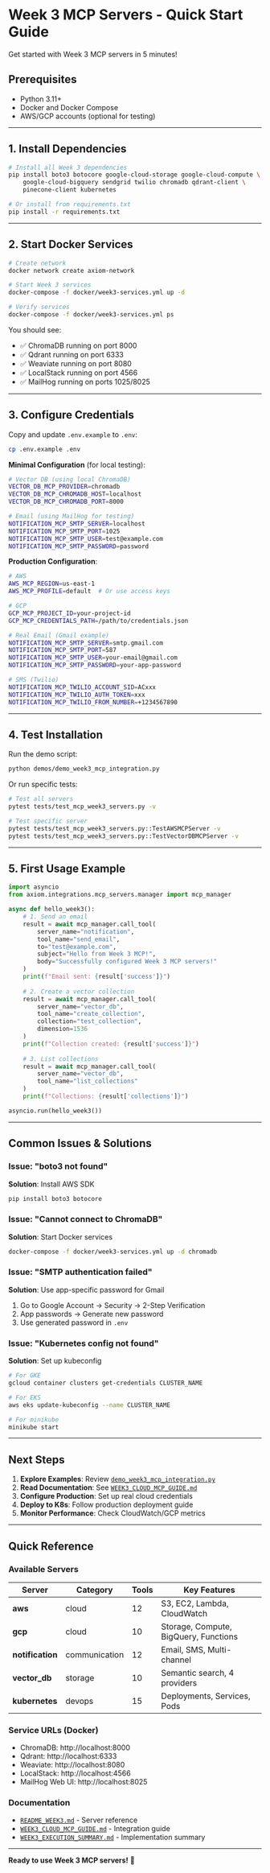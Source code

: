 # Week 3 MCP Servers - Quick Start Guide

Get started with Week 3 MCP servers in 5 minutes!

## Prerequisites

- Python 3.11+
- Docker and Docker Compose
- AWS/GCP accounts (optional for testing)

---

## 1. Install Dependencies

```bash
# Install all Week 3 dependencies
pip install boto3 botocore google-cloud-storage google-cloud-compute \
    google-cloud-bigquery sendgrid twilio chromadb qdrant-client \
    pinecone-client kubernetes

# Or install from requirements.txt
pip install -r requirements.txt
```

---

## 2. Start Docker Services

```bash
# Create network
docker network create axiom-network

# Start Week 3 services
docker-compose -f docker/week3-services.yml up -d

# Verify services
docker-compose -f docker/week3-services.yml ps
```

You should see:
- ✅ ChromaDB running on port 8000
- ✅ Qdrant running on port 6333
- ✅ Weaviate running on port 8080
- ✅ LocalStack running on port 4566
- ✅ MailHog running on ports 1025/8025

---

## 3. Configure Credentials

Copy and update `.env.example` to `.env`:

```bash
cp .env.example .env
```

**Minimal Configuration** (for local testing):

```bash
# Vector DB (using local ChromaDB)
VECTOR_DB_MCP_PROVIDER=chromadb
VECTOR_DB_MCP_CHROMADB_HOST=localhost
VECTOR_DB_MCP_CHROMADB_PORT=8000

# Email (using MailHog for testing)
NOTIFICATION_MCP_SMTP_SERVER=localhost
NOTIFICATION_MCP_SMTP_PORT=1025
NOTIFICATION_MCP_SMTP_USER=test@example.com
NOTIFICATION_MCP_SMTP_PASSWORD=password
```

**Production Configuration**:

```bash
# AWS
AWS_MCP_REGION=us-east-1
AWS_MCP_PROFILE=default  # Or use access keys

# GCP
GCP_MCP_PROJECT_ID=your-project-id
GCP_MCP_CREDENTIALS_PATH=/path/to/credentials.json

# Real Email (Gmail example)
NOTIFICATION_MCP_SMTP_SERVER=smtp.gmail.com
NOTIFICATION_MCP_SMTP_PORT=587
NOTIFICATION_MCP_SMTP_USER=your-email@gmail.com
NOTIFICATION_MCP_SMTP_PASSWORD=your-app-password

# SMS (Twilio)
NOTIFICATION_MCP_TWILIO_ACCOUNT_SID=ACxxx
NOTIFICATION_MCP_TWILIO_AUTH_TOKEN=xxx
NOTIFICATION_MCP_TWILIO_FROM_NUMBER=+1234567890
```

---

## 4. Test Installation

Run the demo script:

```bash
python demos/demo_week3_mcp_integration.py
```

Or run specific tests:

```bash
# Test all servers
pytest tests/test_mcp_week3_servers.py -v

# Test specific server
pytest tests/test_mcp_week3_servers.py::TestAWSMCPServer -v
pytest tests/test_mcp_week3_servers.py::TestVectorDBMCPServer -v
```

---

## 5. First Usage Example

```python
import asyncio
from axiom.integrations.mcp_servers.manager import mcp_manager

async def hello_week3():
    # 1. Send an email
    result = await mcp_manager.call_tool(
        server_name="notification",
        tool_name="send_email",
        to="test@example.com",
        subject="Hello from Week 3 MCP!",
        body="Successfully configured Week 3 MCP servers!"
    )
    print(f"Email sent: {result['success']}")
    
    # 2. Create a vector collection
    result = await mcp_manager.call_tool(
        server_name="vector_db",
        tool_name="create_collection",
        collection="test_collection",
        dimension=1536
    )
    print(f"Collection created: {result['success']}")
    
    # 3. List collections
    result = await mcp_manager.call_tool(
        server_name="vector_db",
        tool_name="list_collections"
    )
    print(f"Collections: {result['collections']}")

asyncio.run(hello_week3())
```

---

## Common Issues & Solutions

### Issue: "boto3 not found"
**Solution**: Install AWS SDK
```bash
pip install boto3 botocore
```

### Issue: "Cannot connect to ChromaDB"
**Solution**: Start Docker services
```bash
docker-compose -f docker/week3-services.yml up -d chromadb
```

### Issue: "SMTP authentication failed"
**Solution**: Use app-specific password for Gmail
1. Go to Google Account → Security → 2-Step Verification
2. App passwords → Generate new password
3. Use generated password in `.env`

### Issue: "Kubernetes config not found"
**Solution**: Set up kubeconfig
```bash
# For GKE
gcloud container clusters get-credentials CLUSTER_NAME

# For EKS
aws eks update-kubeconfig --name CLUSTER_NAME

# For minikube
minikube start
```

---

## Next Steps

1. **Explore Examples**: Review [`demo_week3_mcp_integration.py`](../demos/demo_week3_mcp_integration.py)
2. **Read Documentation**: See [`WEEK3_CLOUD_MCP_GUIDE.md`](WEEK3_CLOUD_MCP_GUIDE.md)
3. **Configure Production**: Set up real cloud credentials
4. **Deploy to K8s**: Follow production deployment guide
5. **Monitor Performance**: Check CloudWatch/GCP metrics

---

## Quick Reference

### Available Servers

| Server | Category | Tools | Key Features |
|--------|----------|-------|--------------|
| **aws** | cloud | 12 | S3, EC2, Lambda, CloudWatch |
| **gcp** | cloud | 10 | Storage, Compute, BigQuery, Functions |
| **notification** | communication | 12 | Email, SMS, Multi-channel |
| **vector_db** | storage | 10 | Semantic search, 4 providers |
| **kubernetes** | devops | 15 | Deployments, Services, Pods |

### Service URLs (Docker)

- ChromaDB: http://localhost:8000
- Qdrant: http://localhost:6333
- Weaviate: http://localhost:8080
- LocalStack: http://localhost:4566
- MailHog Web UI: http://localhost:8025

### Documentation

- [`README_WEEK3.md`](../axiom/integrations/mcp_servers/README_WEEK3.md) - Server reference
- [`WEEK3_CLOUD_MCP_GUIDE.md`](WEEK3_CLOUD_MCP_GUIDE.md) - Integration guide
- [`WEEK3_EXECUTION_SUMMARY.md`](WEEK3_EXECUTION_SUMMARY.md) - Implementation summary

---

**Ready to use Week 3 MCP servers!** 🚀